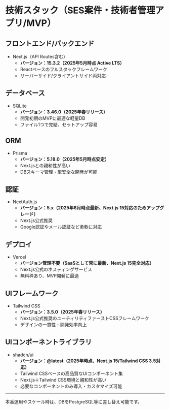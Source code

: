 # 技術スタック（SES案件・技術者管理アプリ/MVP）

## フロントエンド/バックエンド
- Next.js（API Routes含む）
  - **バージョン：15.3.2（2025年5月時点 Active LTS）**
  - Reactベースのフルスタックフレームワーク
  - サーバーサイド/クライアントサイド両対応

## データベース
- SQLite
  - **バージョン：3.46.0（2025年春リリース）**
  - 開発初期のMVPに最適な軽量DB
  - ファイル1つで完結、セットアップ容易

## ORM
- Prisma
  - **バージョン：5.18.0（2025年5月時点安定）**
  - Next.jsとの親和性が高い
  - DBスキーマ管理・型安全な開発が可能

## 認証
- NextAuth.js
  - **バージョン：5.x（2025年6月時点最新、Next.js 15対応のためアップグレード）**
  - Next.js公式推奨
  - Google認証やメール認証など柔軟に対応

## デプロイ
- Vercel
  - **バージョン管理不要（SaaSとして常に最新、Next.js 15完全対応）**
  - Next.js公式のホスティングサービス
  - 無料枠あり、MVP開発に最適

## UIフレームワーク
- Tailwind CSS
  - **バージョン：3.5.0（2025年春リリース）**
  - Next.js公式推奨のユーティリティファーストCSSフレームワーク
  - デザインの一貫性・開発効率向上

## UIコンポーネントライブラリ
- shadcn/ui
  - **バージョン：@latest（2025年時点、Next.js 15/Tailwind CSS 3.5対応）**
  - Tailwind CSSベースの高品質なUIコンポーネント集
  - Next.js＋Tailwind CSS環境と親和性が高い
  - 必要なコンポーネントのみ導入・カスタマイズ可能

---

本番運用やスケール時は、DBをPostgreSQL等に差し替え可能です。 